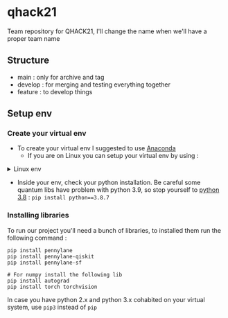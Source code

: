 # qhack21
Team repository for QHACK21, I'll change the name when we'll have a proper team name

## Structure
- main : only for archive and tag
- develop : for merging and testing everything together
- feature : to develop things

## Setup env
### Create your virtual env
- To create your virtual env I suggested to use [Anaconda](https://www.anaconda.com/products/individual)
	- If you are on Linux you can setup your virtual env by using :
<details>
	<summary>Linux env</summary>
	```
	toto$ ( echo; echo '##### added for quantum #####';
	echo 'export PATH=/home/toto/.local/bin:$PATH';
	echo "alias quantum='source ~/quantum/bin/activate'" ) >> ~/.bashrc
	toto$ . ~/.bashrc
	toto$ pip3 install --upgrade pip
	toto$ python3 -m pip install virtualenv
	toto$ python3 -m virtualenv quantum
	toto$ quantum
	```
 </details>

- Inside your env, check your python installation. Be careful some quantum libs have problem with python 3.9, so stop yourself to [python 3.8](https://www.python.org/downloads/release/python-387/) :
`pip install python==3.8.7`

### Installing libraries
To run our project you'll need a bunch of libraries, to installed them run the following command :
```
pip install pennylane
pip install pennylane-qiskit
pip install pennylane-sf

# For numpy install the following lib
pip install autograd
pip install torch torchvision
```
In case you have python 2.x and python 3.x cohabited on your virtual system, use `pip3` instead of `pip`